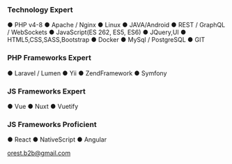 ### Technology Expert
● PHP v4-8 ● Apache / Nginx ● Linux ● JAVA/Android ● REST / GraphQL / WebSockets
● JavaScript(ES 262, ES5, ES6) ● JQuery,UI ● HTML5,CSS,SASS,Bootstrap
● Docker ● MySql / PostgreSQL ● GIT

### PHP Frameworks Expert
● Laravel / Lumen ● Yii ● ZendFramework ● Symfony

### JS Frameworks Expert
● Vue ● Nuxt ● Vuetify

### JS Frameworks Proficient
● React ● NativeScript ● Angular


orest.b2b@gmail.com
